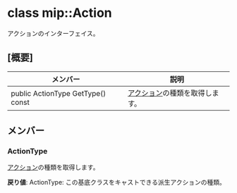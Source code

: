 # <a name="class-mipaction"></a>class mip::Action 
アクションのインターフェイス。
  
## <a name="summary"></a>[概要]
 メンバー                        | 説明                                
--------------------------------|---------------------------------------------
 public ActionType GetType() const  |  [アクション](class_mip_action.md)の種類を取得します。
  
## <a name="members"></a>メンバー
  
### <a name="actiontype"></a>ActionType
[アクション](class_mip_action.md)の種類を取得します。

  
**戻り値**: ActionType: この基底クラスをキャストできる派生アクションの種類。